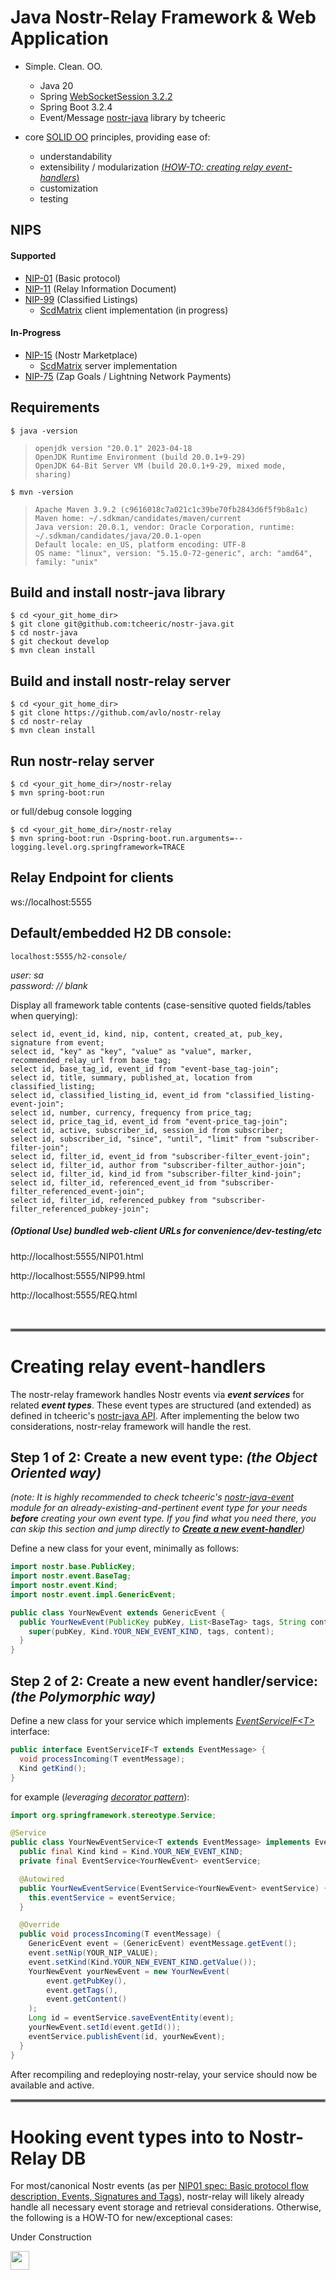 # Java Nostr-Relay Framework & Web Application
- Simple.  Clean.  OO.
  - Java 20
  - Spring [WebSocketSession 3.2.2](https://docs.spring.io/spring-session/reference/guides/boot-websocket.html)
  - Spring Boot 3.2.4
  - Event/Message [nostr-java](https://github.com/tcheeric/nostr-java) library by tcheeric
    
- core [SOLID OO](https://www.digitalocean.com/community/conceptual-articles/s-o-l-i-d-the-first-five-principles-of-object-oriented-design) principles, providing ease of:
  - understandability
  - extensibility / modularization [(_HOW-TO: creating relay event-handlers_)](#creating-relay-event-handlers)
  - customization
  - testing

## NIPS
  #### Supported
  - [NIP-01](https://nostr-nips.com/nip-01) (Basic protocol)
  - [NIP-11](https://nostr-nips.com/nip-75) (Relay Information Document)
  - [NIP-99](https://nostr-nips.com/nip-99) (Classified Listings)
    - [ScdMatrix](https://github.com/avlo/scdecisionmatrix) client implementation (in progress)

  #### In-Progress
  - [NIP-15](https://nostr-nips.com/nip-15) (Nostr Marketplace)
    - [ScdMatrix](https://github.com/avlo/scdecisionmatrix) server implementation
  - [NIP-75](https://nostr-nips.com/nip-75) (Zap Goals / Lightning Network Payments)

## Requirements

    $ java -version

>     openjdk version "20.0.1" 2023-04-18
>     OpenJDK Runtime Environment (build 20.0.1+9-29)
>     OpenJDK 64-Bit Server VM (build 20.0.1+9-29, mixed mode, sharing)

    $ mvn -version
>     Apache Maven 3.9.2 (c9616018c7a021c1c39be70fb2843d6f5f9b8a1c)
>     Maven home: ~/.sdkman/candidates/maven/current
>     Java version: 20.0.1, vendor: Oracle Corporation, runtime: ~/.sdkman/candidates/java/20.0.1-open
>     Default locale: en_US, platform encoding: UTF-8
>     OS name: "linux", version: "5.15.0-72-generic", arch: "amd64", family: "unix"

## Build and install nostr-java library

    $ cd <your_git_home_dir>
    $ git clone git@github.com:tcheeric/nostr-java.git
    $ cd nostr-java
    $ git checkout develop
    $ mvn clean install

## Build and install nostr-relay server

    $ cd <your_git_home_dir>
    $ git clone https://github.com/avlo/nostr-relay
    $ cd nostr-relay
    $ mvn clean install

## Run nostr-relay server

    $ cd <your_git_home_dir>/nostr-relay
    $ mvn spring-boot:run
    
or full/debug console logging

    $ cd <your_git_home_dir>/nostr-relay
    $ mvn spring-boot:run -Dspring-boot.run.arguments=--logging.level.org.springframework=TRACE

## Relay Endpoint for clients

  ws://localhost:5555

## Default/embedded H2 DB console: ##

    localhost:5555/h2-console/

*user: sa*  
*password: // blank* 

Display all framework table contents (case-sensitive quoted fields/tables when querying):

	select id, event_id, kind, nip, content, created_at, pub_key, signature from event;
	select id, "key" as "key", "value" as "value", marker, recommended_relay_url from base_tag;
	select id, base_tag_id, event_id from "event-base_tag-join";
	select id, title, summary, published_at, location from classified_listing;
	select id, classified_listing_id, event_id from "classified_listing-event-join";
	select id, number, currency, frequency from price_tag;
	select id, price_tag_id, event_id from "event-price_tag-join";
	select id, active, subscriber_id, session_id from subscriber;
	select id, subscriber_id, "since", "until", "limit" from "subscriber-filter-join";
	select id, filter_id, event_id from "subscriber-filter_event-join";
	select id, filter_id, author from "subscriber-filter_author-join";
	select id, filter_id, kind_id from "subscriber-filter_kind-join";
	select id, filter_id, referenced_event_id from "subscriber-filter_referenced_event-join";
	select id, filter_id, referenced_pubkey from "subscriber-filter_referenced_pubkey-join";

##### (Optional Use) bundled web-client URLs for convenience/dev-testing/etc

  http://localhost:5555/NIP01.html

  http://localhost:5555/NIP99.html

  http://localhost:5555/REQ.html


<br>
<hr style="border:2px solid grey">

# Creating relay event-handlers

The nostr-relay framework handles Nostr events via _**event services**_ for related _**event types**_.  These event types are structured (and extended) as defined in tcheeric's [nostr-java API](https://github.com/tcheeric/nostr-java).  After implementing the below two considerations, nostr-relay framework will handle the rest.

## Step 1 of 2: Create a new event type: _(the Object Oriented way)_
_(note: It is highly recommended to check tcheeric's [nostr-java-event](https://github.com/tcheeric/nostr-java/tree/main/nostr-java-event) module for an already-existing-and-pertinent event type for your needs **before** creating your own event type.  If you find what you need there, you can skip this section and jump directly to _**[Create a new event-handler](step-1-of-2:-create-a-new-event-handler/service:-_(the-polymorphic-way)_)**_)_

Define a new class for your event, minimally as follows:

```java
import nostr.base.PublicKey;
import nostr.event.BaseTag;
import nostr.event.Kind;
import nostr.event.impl.GenericEvent;

public class YourNewEvent extends GenericEvent {                                  <--- extend GenericEvent
  public YourNewEvent(PublicKey pubKey, List<BaseTag> tags, String content) {     <--- provide minimal args constructor
    super(pubKey, Kind.YOUR_NEW_EVENT_KIND, tags, content);                       <--- call parent constructor passing YOUR_NEW_EVENT_KIND
  }
}
```
## Step 2 of 2: Create a new event handler/service: _(the Polymorphic way)_

Define a new class for your service which implements _[EventServiceIF\<T>](src/main/java/com/prosilion/nostrrelay/service/event/EventServiceIF.java)_ interface:

```java
public interface EventServiceIF<T extends EventMessage> {
  void processIncoming(T eventMessage);
  Kind getKind();
}
```

for example (_leveraging [decorator pattern](https://www.digitalocean.com/community/tutorials/decorator-design-pattern-in-java-example)_):

```java
import org.springframework.stereotype.Service;

@Service                                                                                 <--- SpringWebMVC managed bean
public class YourNewEventService<T extends EventMessage> implements EventServiceIF<T> {  <--- implement EventServiceIF<T> interface
  public final Kind kind = Kind.YOUR_NEW_EVENT_KIND;                                     <--- define YOUR_NEW_EVENT_KIND
  private final EventService<YourNewEvent> eventService;

  @Autowired
  public YourNewEventService(EventService<YourNewEvent> eventService) {       <--- constructor EventService<YourNewEvent> bean parameter
    this.eventService = eventService;                                              provides decorator behavior
  }

  @Override
  public void processIncoming(T eventMessage) {                               <--- implement EventServiceIF<T> interface method
    GenericEvent event = (GenericEvent) eventMessage.getEvent();              <--- example business logic ┐
    event.setNip(YOUR_NIP_VALUE);                                                                         |
    event.setKind(Kind.YOUR_NEW_EVENT_KIND.getValue());                                                   |
    YourNewEvent yourNewEvent = new YourNewEvent(                                                         |
        event.getPubKey(),                                                                                |
        event.getTags(),                                                                                  |
        event.getContent()                                                   <----------------------------┘
    );
    Long id = eventService.saveEventEntity(event);                           <--- save to DB
    yourNewEvent.setId(event.getId());                                       <--- update event id
    eventService.publishEvent(id, yourNewEvent);                             <--- publish event to service
  }
}
```
After recompiling and redeploying nostr-relay, your service should now be available and active.
<br>
<hr style="border:2px solid grey">

# Hooking event types into to Nostr-Relay DB

For most/canonical Nostr events (as per [NIP01 spec: Basic protocol flow description, Events, Signatures and Tags](https://nostr-nips.com/nip-01)), nostr-relay will likely already handle all necessary event storage and retrieval considerations.  Otherwise, the following is a HOW-TO for new/exceptional cases:

Under Construction

<img src="https://media.tenor.com/MRCIli40TYoAAAAi/under-construction90s-90s.gif" width="30"/>

